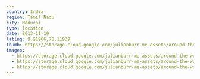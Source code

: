 ```yaml
---
country: India
region: Tamil Nadu
city: Madurai
type: location
date: 2013-11-19
latlng: 9.91966,78.11939
thumb: https://storage.cloud.google.com/julianburr-me-assets/around-the-world/india/madurai/IMG_1333--thumb.JPG
images:
  - https://storage.cloud.google.com/julianburr-me-assets/around-the-world/india/madurai/IMG_1333.JPG
  - https://storage.cloud.google.com/julianburr-me-assets/around-the-world/india/madurai/IMG_1323.JPG
  - https://storage.cloud.google.com/julianburr-me-assets/around-the-world/india/madurai/IMG_1331.JPG
---
```

